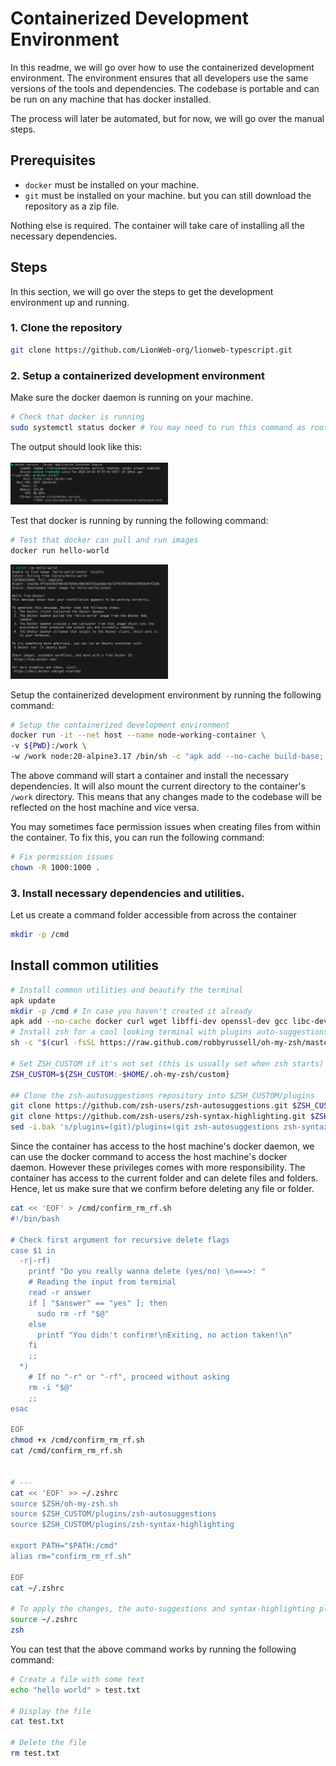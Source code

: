 # Containerized Development Environment

In this readme, we will go over how to use the containerized development environment.
The environment ensures that all developers use the same versions of the tools and dependencies. The codebase is portable and can be run on any machine that has docker installed.

The process will later be automated, but for now, we will go over the manual steps.

## Prerequisites

- `docker` must be installed on your machine.
- `git` must be installed on your machine. but you can still download the repository as a zip file.

Nothing else is required. The container will take care of installing all the necessary dependencies.

## Steps

In this section, we will go over the steps to get the development environment up and running.

### 1. Clone the repository

```sh
git clone https://github.com/LionWeb-org/lionweb-typescript.git
```

### 2. Setup a containerized development environment

Make sure the docker daemon is running on your machine.

```sh
# Check that docker is running
sudo systemctl status docker # You may need to run this command as root.
```

The output should look like this:
<br />
<br />
<img src="./images/docker-status.png" alt="docker status" width="50%"/>

Test that docker is running by running the following command:

```sh
# Test that docker can pull and run images
docker run hello-world
```

<img src="./images/docker-test.png" alt="docker test" width="50%"/>

Setup the containerized development environment by running the following command:

```sh
# Setup the containerized development environment
docker run -it --net host --name node-working-container \
-v ${PWD}:/work \
-w /work node:20-alpine3.17 /bin/sh -c "apk add --no-cache build-base; npm install -g npm@9.8.1; npm install; exec /bin/sh"
```

The above command will start a container and install the necessary dependencies. It will also mount the current directory to the container's `/work` directory. This means that any changes made to the codebase will be reflected on the host machine and vice versa.

You may sometimes face permission issues when creating files from within the container. To fix this, you can run the following command:

```sh
# Fix permission issues
chown -R 1000:1000 .
```

### 3. Install necessary dependencies and utilities.

Let us create a command folder accessible from across the container

```bash
mkdir -p /cmd
```

## Install common utilities

```bash
# Install common utilities and beautify the terminal
apk update
mkdir -p /cmd # In case you haven't created it already
apk add --no-cache docker curl wget libffi-dev openssl-dev gcc libc-dev make  zip bash openssl git zsh vim nano unzip npm jq
# Install zsh for a cool looking terminal with plugins auto-suggestions and syntax-highlighting
sh -c "$(curl -fsSL https://raw.github.com/robbyrussell/oh-my-zsh/master/tools/install.sh)"

# Set ZSH_CUSTOM if it's not set (this is usually set when zsh starts)
ZSH_CUSTOM=${ZSH_CUSTOM:-$HOME/.oh-my-zsh/custom}

## Clone the zsh-autosuggestions repository into $ZSH_CUSTOM/plugins
git clone https://github.com/zsh-users/zsh-autosuggestions.git $ZSH_CUSTOM/plugins/zsh-autosuggestions
git clone https://github.com/zsh-users/zsh-syntax-highlighting.git $ZSH_CUSTOM/plugins/zsh-syntax-highlighting
sed -i.bak 's/plugins=(git)/plugins=(git zsh-autosuggestions zsh-syntax-highlighting)/' ~/.zshrc
```

Since the container has access to the host machine's docker daemon, we can use the docker command to access the host machine's docker daemon. However these privileges comes with more responsibility. The container has access to the current folder and can delete files and folders. Hence, let us make sure that we confirm before deleting any file or folder.

```bash
cat << 'EOF' > /cmd/confirm_rm_rf.sh
#!/bin/bash

# Check first argument for recursive delete flags
case $1 in
  -r|-rf)
    printf "Do you really wanna delete (yes/no) \n===>: "
    # Reading the input from terminal
    read -r answer
    if [ "$answer" == "yes" ]; then
      sudo rm -rf "$@"
    else
      printf "You didn't confirm!\nExiting, no action taken!\n"
    fi
    ;;
  *)
    # If no "-r" or "-rf", proceed without asking
    rm -i "$@"
    ;;
esac

EOF
chmod +x /cmd/confirm_rm_rf.sh
cat /cmd/confirm_rm_rf.sh


# ---
cat << 'EOF' >> ~/.zshrc
source $ZSH/oh-my-zsh.sh
source $ZSH_CUSTOM/plugins/zsh-autosuggestions
source $ZSH_CUSTOM/plugins/zsh-syntax-highlighting

export PATH="$PATH:/cmd"
alias rm="confirm_rm_rf.sh"

EOF
cat ~/.zshrc

# To apply the changes, the auto-suggestions and syntax-highlighting plugins must be sourced:
source ~/.zshrc
zsh
```

You can test that the above command works by running the following command:

```sh
# Create a file with some text
echo "hello world" > test.txt

# Display the file
cat test.txt

# Delete the file
rm test.txt
```
